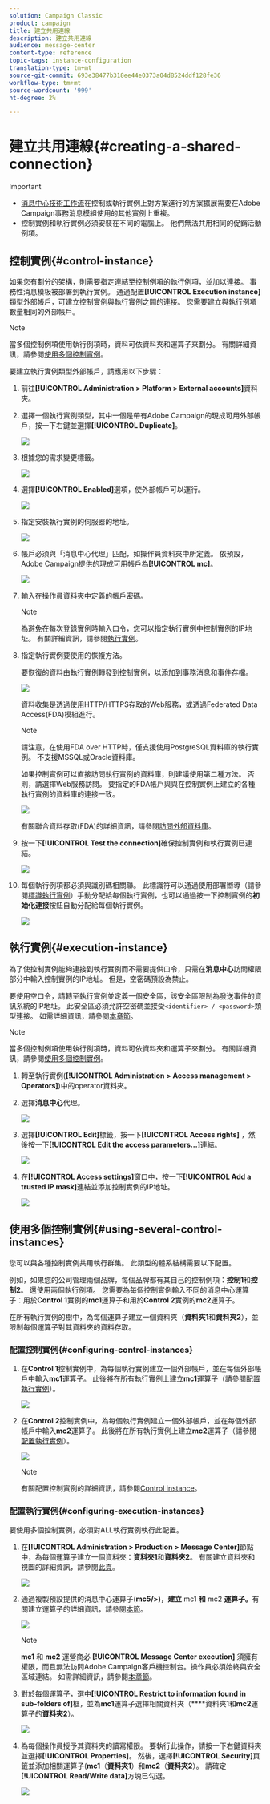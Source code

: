 ```yaml
---
solution: Campaign Classic
product: campaign
title: 建立共用連線
description: 建立共用連線
audience: message-center
content-type: reference
topic-tags: instance-configuration
translation-type: tm+mt
source-git-commit: 693e38477b318ee44e0373a04d8524ddf128fe36
workflow-type: tm+mt
source-wordcount: '999'
ht-degree: 2%

---
```



# 建立共用連線{#creating-a-shared-connection}

>[!IMPORTANT]
>
>* [消息中心技術工作流](../../message-center/using/technical-workflows.md)在控制或執行實例上對方案進行的方案擴展需要在Adobe Campaign事務消息模組使用的其他實例上重複。
>* 控制實例和執行實例必須安裝在不同的電腦上。 他們無法共用相同的促銷活動例項。

>



## 控制實例{#control-instance}

如果您有劃分的架構，則需要指定連結至控制例項的執行例項，並加以連接。 事務性消息模板被部署到執行實例。 通過配置&#x200B;**[!UICONTROL Execution instance]**&#x200B;類型外部帳戶，可建立控制實例與執行實例之間的連接。 您需要建立與執行例項數量相同的外部帳戶。

>[!NOTE]
>
>當多個控制例項使用執行例項時，資料可依資料夾和運算子來劃分。 有關詳細資訊，請參閱[使用多個控制實例](#using-several-control-instances)。

要建立執行實例類型外部帳戶，請應用以下步驟：

1. 前往&#x200B;**[!UICONTROL Administration > Platform > External accounts]**&#x200B;資料夾。
1. 選擇一個執行實例類型，其中一個是帶有Adobe Campaign的現成可用外部帳戶，按一下右鍵並選擇&#x200B;**[!UICONTROL Duplicate]**。

   ![](assets/messagecenter_create_extaccount_001.png)

1. 根據您的需求變更標籤。

   ![](assets/messagecenter_create_extaccount_002.png)

1. 選擇&#x200B;**[!UICONTROL Enabled]**&#x200B;選項，使外部帳戶可以運行。

   ![](assets/messagecenter_create_extaccount_003.png)

1. 指定安裝執行實例的伺服器的地址。

   ![](assets/messagecenter_create_extaccount_004.png)

1. 帳戶必須與「消息中心代理」匹配，如操作員資料夾中所定義。 依預設，Adobe Campaign提供的現成可用帳戶為&#x200B;**[!UICONTROL mc]**。

   ![](assets/messagecenter_create_extaccount_005.png)

1. 輸入在操作員資料夾中定義的帳戶密碼。

   >[!NOTE]
   >
   >為避免在每次登錄實例時輸入口令，您可以指定執行實例中控制實例的IP地址。 有關詳細資訊，請參閱[執行實例](#execution-instance)。

1. 指定執行實例要使用的恢複方法。

   要恢復的資料由執行實例轉發到控制實例，以添加到事務消息和事件存檔。

   ![](assets/messagecenter_create_extaccount_007.png)

   資料收集是透過使用HTTP/HTTPS存取的Web服務，或透過Federated Data Access(FDA)模組進行。

   >[!NOTE]
   >
   >請注意，在使用FDA over HTTP時，僅支援使用PostgreSQL資料庫的執行實例。 不支援MSSQL或Oracle資料庫。

   如果控制實例可以直接訪問執行實例的資料庫，則建議使用第二種方法。 否則，請選擇Web服務訪問。 要指定的FDA帳戶與與在控制實例上建立的各種執行實例的資料庫的連接一致。

   ![](assets/messagecenter_create_extaccount_008.png)

   有關聯合資料存取(FDA)的詳細資訊，請參閱[訪問外部資料庫](../../installation/using/about-fda.md)。

1. 按一下&#x200B;**[!UICONTROL Test the connection]**&#x200B;確保控制實例和執行實例已連結。

   ![](assets/messagecenter_create_extaccount_006.png)

1. 每個執行例項都必須與識別碼相關聯。 此標識符可以通過使用部署嚮導（請參閱[標識執行實例](../../message-center/using/identifying-execution-instances.md)）手動分配給每個執行實例，也可以通過按一下控制實例的&#x200B;**初始化連接**&#x200B;按鈕自動分配給每個執行實例。

   ![](assets/messagecenter_create_extaccount_006bis.png)

## 執行實例{#execution-instance}

為了使控制實例能夠連接到執行實例而不需要提供口令，只需在&#x200B;**消息中心**&#x200B;訪問權限部分中輸入控制實例的IP地址。 但是，空密碼預設為禁止。

要使用空口令，請轉至執行實例並定義一個安全區，該安全區限制為發送事件的資訊系統的IP地址。 此安全區必須允許空密碼並接受`<identifier> / <password>`類型連接。 如需詳細資訊，請參閱[本章節](../../installation/using/configuring-campaign-server.md#defining-security-zones)。

>[!NOTE]
>
>當多個控制例項使用執行例項時，資料可依資料夾和運算子來劃分。 有關詳細資訊，請參閱[使用多個控制實例](#using-several-control-instances)。

1. 轉至執行實例(**[!UICONTROL Administration > Access management > Operators]**)中的operator資料夾。
1. 選擇&#x200B;**消息中心**&#x200B;代理。

   ![](assets/messagecenter_operator_001.png)

1. 選擇&#x200B;**[!UICONTROL Edit]**&#x200B;標籤，按一下&#x200B;**[!UICONTROL Access rights]** ，然後按一下&#x200B;**[!UICONTROL Edit the access parameters...]**&#x200B;連結。

   ![](assets/messagecenter_operator_002.png)

1. 在&#x200B;**[!UICONTROL Access settings]**&#x200B;窗口中，按一下&#x200B;**[!UICONTROL Add a trusted IP mask]**&#x200B;連結並添加控制實例的IP地址。

   ![](assets/messagecenter_operator_003.png)

## 使用多個控制實例{#using-several-control-instances}

您可以與各種控制實例共用執行群集。 此類型的體系結構需要以下配置。

例如，如果您的公司管理兩個品牌，每個品牌都有其自己的控制例項：**控制1**&#x200B;和&#x200B;**控制2**。 還使用兩個執行例項。 您需要為每個控制實例輸入不同的消息中心運算子：用於&#x200B;**Control 1**&#x200B;實例的&#x200B;**mc1**&#x200B;運算子和用於&#x200B;**Control 2**&#x200B;實例的&#x200B;**mc2**&#x200B;運算子。

在所有執行實例的樹中，為每個運算子建立一個資料夾（**資料夾1**&#x200B;和&#x200B;**資料夾2**），並限制每個運算子對其資料夾的資料存取。

### 配置控制實例{#configuring-control-instances}

1. 在&#x200B;**Control 1**&#x200B;控制實例中，為每個執行實例建立一個外部帳戶，並在每個外部帳戶中輸入&#x200B;**mc1**&#x200B;運算子。 此後將在所有執行實例上建立&#x200B;**mc1**&#x200B;運算子（請參閱[配置執行實例](#configuring-execution-instances)）。

   ![](assets/messagecenter_multi_control_1.png)

1. 在&#x200B;**Control 2**&#x200B;控制實例中，為每個執行實例建立一個外部帳戶，並在每個外部帳戶中輸入&#x200B;**mc2**&#x200B;運算子。 此後將在所有執行實例上建立&#x200B;**mc2**&#x200B;運算子（請參閱[配置執行實例](#configuring-execution-instances)）。

   ![](assets/messagecenter_multi_control_2.png)

   >[!NOTE]
   >
   >有關配置控制實例的詳細資訊，請參閱[Control instance](#control-instance)。

### 配置執行實例{#configuring-execution-instances}

要使用多個控制實例，必須對ALL執行實例執行此配置。

1. 在&#x200B;**[!UICONTROL Administration > Production > Message Center]**&#x200B;節點中，為每個運算子建立一個資料夾：**資料夾1**&#x200B;和&#x200B;**資料夾2**。 有關建立資料夾和視圖的詳細資訊，請參閱[此頁](../../platform/using/access-management-folders.md)。

   ![](assets/messagecenter_multi_control_3.png)

1. 通過複製預設提供的消息中心運算子(**mc5/>)，建立** mc1 **和** mc2 **運算子。**&#x200B;有關建立運算子的詳細資訊，請參閱[本節](../../platform/using/access-management-operators.md)。

   ![](assets/messagecenter_multi_control_4.png)

   >[!NOTE]
   >
   >**mc1** 和 **mc2** 運營商必 **[!UICONTROL Message Center execution]** 須擁有權限，而且無法訪問Adobe Campaign客戶機控制台。操作員必須始終與安全區域連結。 如需詳細資訊，請參閱[本章節](../../installation/using/configuring-campaign-server.md#defining-security-zones)。

1. 對於每個運算子，選中&#x200B;**[!UICONTROL Restrict to information found in sub-folders of]**&#x200B;框，並為&#x200B;**mc1**&#x200B;運算子選擇相關資料夾（****&#x200B;資料夾1和&#x200B;**mc2**&#x200B;運算子的&#x200B;**資料夾2**）。

   ![](assets/messagecenter_multi_control_5.png)

1. 為每個操作員授予其資料夾的讀寫權限。 要執行此操作，請按一下右鍵資料夾並選擇&#x200B;**[!UICONTROL Properties]**。 然後，選擇&#x200B;**[!UICONTROL Security]**&#x200B;頁籤並添加相關運算子(**mc1**（**資料夾1**）和&#x200B;**mc2**（**資料夾2**）。 請確定&#x200B;**[!UICONTROL Read/Write data]**&#x200B;方塊已勾選。

   ![](assets/messagecenter_multi_control_6.png)

